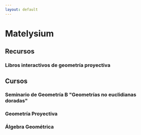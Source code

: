 ```yaml
---
layout: default
---
```

# Matelysium
## Recursos
### Libros interactivos de geometría proyectiva

## Cursos
### Seminario de Geometría B "Geometrías no euclidianas doradas"
### Geometría Proyectiva
### Álgebra Geométrica
